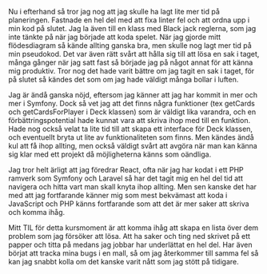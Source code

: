 <p>
Nu i efterhand så tror jag nog att jag skulle ha lagt lite mer tid på planeringen. Fastnade en hel del med att fixa linter fel och att ordna upp i min kod på slutet. Jag la även till en klass med Black jack reglerna, som jag inte tänkte på när jag började att koda spelet. När jag gjorde mitt flödesdiagram så kände allting ganska bra, men skulle nog lagt mer tid på min pseudokod. Det var även rätt svårt att hålla sig till att lösa en sak i taget, många gånger när jag satt fast så började jag på något annat för att känna mig produktiv. Tror nog det hade varit bättre om jag tagit en sak i taget, för på slutet så kändes det som om jag hade väldigt många bollar i luften.
</p>


<p>
Jag är ändå ganska nöjd, eftersom jag känner att jag har kommit in mer och mer i Symfony. Dock så vet jag att det finns några funktioner (tex getCards och getCardsForPlayer i Deck klassen) som är väldigt lika varandra, och en förbättringspotential hade kunnat vara att skriva ihop med till en funktion. Hade nog också velat ta lite tid till att skapa ett interface för Deck klassen, och eventuellt bryta ut lite av funktionaliteten som finns. Men kändes ändå kul att få ihop allting, men också väldigt svårt att avgöra när man kan känna sig klar med ett projekt då möjligheterna känns som oändliga.
</p>

<p>
Jag tror helt ärligt att jag föredrar React, ofta när jag har kodat i ett PHP ramverk som Symfony och Laravel så har det tagit mig en hel del tid att navigera och hitta vart man skall knyta ihop allting. Men sen kanske det har med att jag fortfarande känner mig som mest bekvämast att koda i JavaScript och PHP känns fortfarande som att det är mer saker att skriva och komma ihåg.
</p>

<p>
Mitt TIL för detta kursmoment är att komma ihåg att skapa en lista över dem problem som jag försöker att lösa. Att ha saker och ting ned skrivet på ett papper och titta på medans jag jobbar har underlättat en hel del. Har även börjat att tracka mina bugs i en mall, så om jag återkommer till samma fel så kan jag snabbt kolla om det kanske varit nått som jag stött på tidigare.
</p>